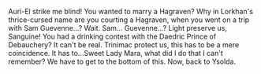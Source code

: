 Auri-El strike me blind! You wanted to marry a Hagraven? Why in Lorkhan's thrice-cursed name are you courting a Hagraven, when you went on a trip with Sam Guevenne...?
Wait. Sam... Guevenne...? Light preserve us, Sanguine! You had a drinking contest with the Daedric Prince of Debauchery? It can't be real. Trinimac protect us, this has
to be a mere coincidence. It has to...Sweet Lady Mara, what did I do that I can't remember? We have to get to the bottom of this. Now, back to Ysolda.
